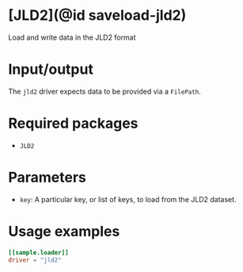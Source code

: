 # [JLD2](@id saveload-jld2)

Load and write data in the JLD2 format

# Input/output

The `jld2` driver expects data to be provided via a `FilePath`.

# Required packages

  * `JLD2`

# Parameters

  * `key`: A particular key, or list of keys, to load from the JLD2 dataset.

# Usage examples

```toml
[[sample.loader]]
driver = "jld2"
```


